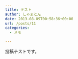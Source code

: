 ```yaml
---
title: テスト
author: しゃまとん
date: 2013-08-09T00:58:36+00:00
url: /posts/11
categories:
  - メモ

---
```

投稿テストです。